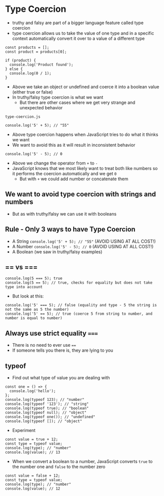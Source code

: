 # Type Coercion
* truthy and falsy are part of a bigger language feature called type coercion
* type coercion allows us to take the value of one type and in a specific context automatically convert it over to a value of a different type

```
const products = [];
const product = products[0];

if (product) {
  console.log('Product found');
} else {
  console.log(0 / 1);
}
```

* Above we take an object or undefined and coerce it into a boolean value (either true or false)
* In truthy/falsy type coercion is what we want
    - But there are other cases where we get very strange and unexpected behavior

`type-coercion.js`

```
console.log('5' + 5); // "55"
```

* Above type coercion happens when JavaScript tries to do what it thinks we want
* We want to avoid this as it will result in inconsistent behavior

```
console.log('5' - 5); // 0
```

* Above we change the operator from `+` to `-`
* JavaScript knows that we most likely want to treat both like numbers so it performs the coercion automatically and we get `0`
    - But with `+` we could add number or concatenate them

## We want to avoid type coercion with strings and numbers
* But as with truthy/falsy we can use it with booleans

## Rule - Only 3 ways to have Type Coercion
* A String `console.log('5' + 5); // "55"` (AVOID USING AT ALL COST!)
* A Number `console.log('5' - 5); // 0` (AVOID USING AT ALL COST!)
* A Boolean (we saw in truthy/falsy examples)

## == vs ===
```
console.log(5 === 5); true
console.log(5 == 5); // true, checks for equality but does not take type into account
```

* But look at this:

```
console.log('5' === 5); // false (equality and type - 5 the string is not the same as 5 the number)
console.log('5' == 5); // true (coerce 5 from string to number, and number is equal to number)
```

## Always use strict equality `===`
* There is no need to ever use `==`
* If someone tells you there is, they are lying to you

## typeof
* Find out what type of value you are dealing with

```
const one = () => {
  console.log('hello');
};
console.log(typeof 123); // "number"
console.log(typeof '123'); // "string"
console.log(typeof true); // "boolean"
console.log(typeof null); // "object"
console.log(typeof one()); // "undefined"
console.log(typeof []); // "object"
```

* Experiment

```
const value = true + 12;
const type = typeof value;
console.log(type); // "number"
console.log(value); // 13
```

* When we convert a boolean to a number, JavaScript converts `true` to the number one and `false` to the number zero

```
const value = false + 12;
const type = typeof value;
console.log(type); // "number"
console.log(value); // 12
```
